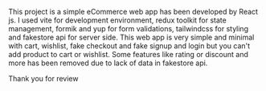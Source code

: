 This project is a simple eCommerce web app has been developed by React js.
I used vite for development environment, redux toolkit for state management, formik and yup for form validations, tailwindcss for styling and fakestore api for server side.
This web app is very simple and minimal with cart, wishlist, fake checkout and fake signup and login but you can't add product to cart or wishlist.
Some features like rating or discount and more has been removed due to lack of data in fakestore api.

Thank you for review
